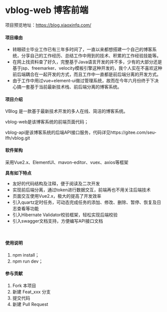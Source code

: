 # vblog-web 博客前端

项目预览地址：https://blog.xiaoxinfq.com/

#### 项目缘由
- 转眼硕士毕业工作已有三年多时间了，一直以来都想搭建一个自己的博客系统，分享自己的工作经历、总结工作中用到的技术、积累的工作经验技能等。
- 在网上找资料查了好久，完整基于Java语言开发的并不多，少有的大部分还是基于jsp、freemarker、velocity模板引擎这种开发的，我个人实在不喜欢这种前后端耦合在一起开发的方式，而且工作中一直都是前后端分离的开发方式。
- 由于工作中用过vue+element-ui做过管理系统，故而在今年六月份终于下决心搞一套基于当前最新技术栈、前后端分离的博客系统。

#### 项目介绍
VBlog 是一款基于最新技术开发的多人在线、简洁的博客系统。

vblog-web是该博客系统的前端页面代码；

vblog-api是该博客系统的后端API接口服务，代码详见https://gitee.com/seu-lfh/vblog.git

#### 软件架构
采用Vue2.x、ElementUI、mavon-editor、vuex、axios等框架

**具有如下特点**
- 友好的代码结构及注释，便于阅读及二次开发
- 实现前后端分离，通过token进行数据交互，前端再也不用关注后端技术
- 页面交互使用Vue2.x，极大的提高了开发效率
- 引入quartz定时任务，可动态完成任务的添加、修改、删除、暂停、恢复及日志查看等功能
- 引入Hibernate Validator校验框架，轻松实现后端校验
- 引入swagger文档支持，方便编写API接口文档
<br>


#### 使用说明

1. npm install；
2. npm run dev；



#### 参与贡献

1. Fork 本项目
2. 新建 Feat_xxx 分支
3. 提交代码
4. 新建 Pull Request


